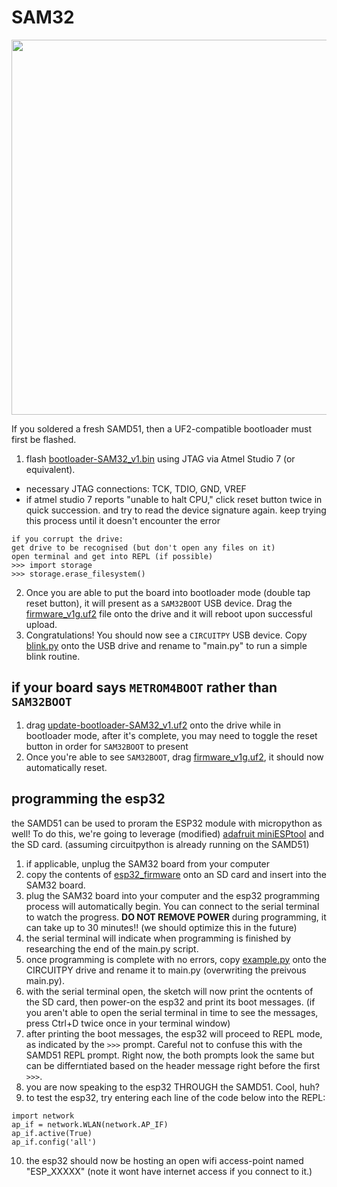 # SAM32


<p align="middle">
  <img width="600" src="https://github.com/maholli/SAM32/blob/master/references/board.jpg">
</p>

If you soldered a fresh SAMD51, then a UF2-compatible bootloader must first be flashed.
1.  flash [bootloader-SAM32_v1.bin](https://github.com/maholli/SAM32/blob/master/firmware/bootloader-SAM32_v1.bin) using JTAG via Atmel Studio 7 (or equivalent).
 * necessary JTAG connections: TCK, TDIO, GND, VREF
 * if atmel studio 7 reports "unable to halt CPU," click reset button twice in quick succession. and try to read the device signature again. keep trying this process until it doesn't encounter the error
```
if you corrupt the drive:
get drive to be recognised (but don't open any files on it)
open terminal and get into REPL (if possible)
>>> import storage
>>> storage.erase_filesystem()
```
2. Once you are able to put the board into bootloader mode (double tap reset button), it will present as a `SAM32BOOT` USB device. Drag the [firmware_v1g.uf2](https://github.com/maholli/SAM32/blob/master/firmware/firmware_v1g.uf2) file onto the drive and it will reboot upon successful upload.
3. Congratulations! You should now see a `CIRCUITPY` USB device. Copy [blink.py](https://github.com/maholli/SAM32/blob/master/firmware/blink.py) onto the USB drive and rename to "main.py" to run a simple blink routine.

## if your board says `METROM4BOOT` rather than `SAM32BOOT`
1. drag [update-bootloader-SAM32_v1.uf2](https://github.com/maholli/SAM32/blob/master/firmware/update-bootloader-SAM32_v1.uf2) onto the drive while in bootloader mode, after it's complete, you may need to toggle the reset button in order for `SAM32BOOT` to present
2. Once you're able to see `SAM32BOOT`, drag [firmware_v1g.uf2](https://github.com/maholli/SAM32/blob/master/firmware/firmware_v1g.uf2), it should now automatically reset.

## programming the esp32
the SAMD51 can be used to proram the ESP32 module with micropython as well! To do this, we're going to leverage (modified) [adafruit miniESPtool](https://github.com/adafruit/Adafruit_CircuitPython_miniesptool) and the SD card. (assuming circuitpython is already running on the SAMD51)
1. if applicable, unplug the SAM32 board from your computer
2. copy the contents of [esp32_firmware](https://github.com/maholli/SAM32/blob/master/firmware/esp32_firmware/) onto an SD card and insert into the SAM32 board.
3. plug the SAM32 board into your computer and the esp32 programming process will automatically begin. You can connect to the serial terminal to watch the  progress. **DO NOT REMOVE POWER** during programming, it can take up to 30 minutes!! (we should optimize this in the future)
4. the serial terminal will indicate when programming is finished by researching the end of the main.py script.
5. once programming is complete with no errors, copy [example.py](https://github.com/maholli/SAM32/blob/master/firmware/example.py) onto the CIRCUITPY drive and rename it to main.py (overwriting the preivous main.py). 
6. with the serial terminal open, the sketch will now print the ocntents of the SD card, then power-on the esp32 and print its boot messages. (if you aren't able to open the serial terminal in time to see the messages, press Ctrl+D twice once in your terminal window)
7. after printing the boot messages, the esp32 will proceed to REPL mode, as indicated by the `>>>` prompt. Careful not to confuse this with the SAMD51 REPL prompt. Right now, the both prompts look the same but can be differntiated based on the header message right before the first `>>>`. 
8. you are now speaking to the esp32 THROUGH the SAMD51. Cool, huh? 
9. to test the esp32, try entering each line of the code below into the REPL:
```
import network
ap_if = network.WLAN(network.AP_IF)
ap_if.active(True)
ap_if.config('all')
```
10. the esp32 should now be hosting an open wifi access-point named "ESP_XXXXX" (note it wont have internet access if you connect to it.)